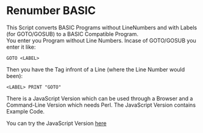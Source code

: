 ﻿# Renumber BASIC

This Script converts BASIC Programs without LineNumbers and with Labels (for GOTO/GOSUB) to a BASIC Compatible Program.  
You enter you Program without Line Numbers. Incase of GOTO/GOSUB you enter it like:  

    GOTO <LABEL>

  
Then you have the <LABEL> Tag infront of a Line (where the Line Number would been):  

    <LABEL> PRINT "GOTO"

  
There is a JavaScript Version which can be used through a Browser and a Command-Line Version which needs Perl.
The JavaScript Version contains Example Code.

You can try the JavaScript Version [here](https://p85.github.io/renumber/renumber.html)
